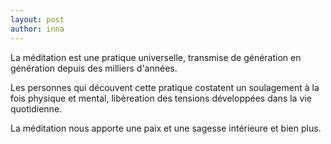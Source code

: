 ```yaml
---
layout: post
author: inna
---
```

La méditation est une pratique universelle, transmise de génération en génération depuis des milliers d'années.

Les personnes qui découvent cette pratique costatent un soulagement à la fois physique et mental, libèreation des tensions développées dans la vie quotidienne.

La méditation nous apporte une paix et une sagesse intérieure et bien plus.
